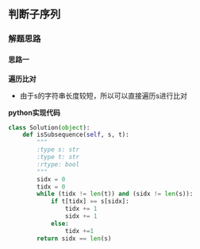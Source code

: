 ## 判断子序列
### 解题思路
#### 思路一
**遍历比对**
- 由于s的字符串长度较短，所以可以直接遍历s进行比对

**python实现代码**
```python
class Solution(object):
    def isSubsequence(self, s, t):
        """
        :type s: str
        :type t: str
        :rtype: bool
        """
        sidx = 0
        tidx = 0
        while (tidx != len(t)) and (sidx != len(s)):
            if t[tidx] == s[sidx]:
                tidx += 1
                sidx += 1
            else:
                tidx +=1
        return sidx == len(s)

```


